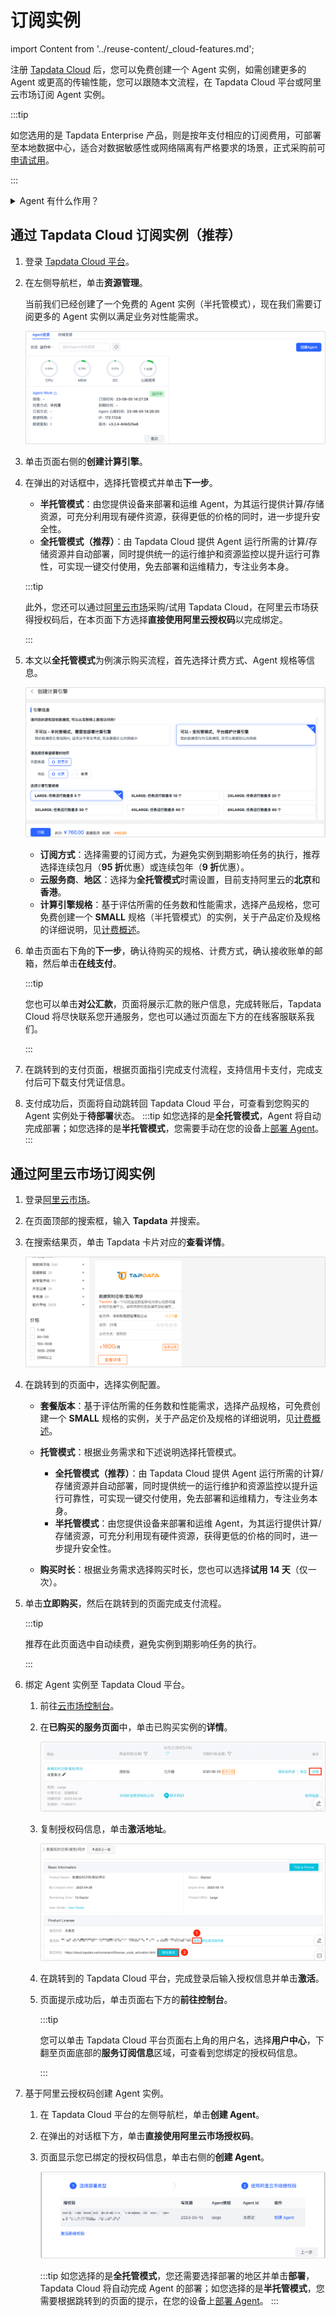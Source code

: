 # 订阅实例

import Content from '../reuse-content/_cloud-features.md';

<Content />

注册 [Tapdata Cloud](https://cloud.tapdata.net/console/v3/) 后，您可以免费创建一个 Agent 实例，如需创建更多的 Agent 或更高的传输性能，您可以跟随本文流程，在 Tapdata Cloud 平台或阿里云市场订阅 Agent 实例。

:::tip

如您选用的是 Tapdata Enterprise 产品，则是按年支付相应的订阅费用，可部署至本地数据中心，适合对数据敏感性或网络隔离有严格要求的场景，正式采购前可[申请试用](https://tapdata.net/tapdata-on-prem/demo.html)‍。

:::

<details><summary>Agent 有什么作用？</summary>
Agent 是数据同步、数据异构、数据开发场景中的关键程序，负责通过流式技术从源库获取数据、处理转换数据并发送到目标库，由云上的管理端统一管理。
</details>

## 通过 Tapdata Cloud 订阅实例（推荐）

1. 登录 [Tapdata Cloud 平台](https://cloud.tapdata.net/console/v3/)。

2. 在左侧导航栏，单击**资源管理**。

   当前我们已经创建了一个免费的 Agent 实例（半托管模式），现在我们需要订阅更多的 Agent 实例以满足业务对性能需求。

   ![Agent 示例](../images/agent_free.png)

3. 单击页面右侧的**创建计算引擎**。

4. 在弹出的对话框中，选择<span id="hosted-mode">托管模式</span>并单击**下一步**。

   * **半托管模式**：由您提供设备来部署和运维 Agent，为其运行提供计算/存储资源，可充分利用现有硬件资源，获得更低的价格的同时，进一步提升安全性。
   * **全托管模式（推荐）**：由 Tapdata Cloud 提供 Agent 运行所需的计算/存储资源并自动部署，同时提供统一的运行维护和资源监控以提升运行可靠性，可实现一键交付使用，免去部署和运维精力，专注业务本身。

   :::tip

   此外，您还可以通过[阿里云市场](https://market.aliyun.com/products/56024006/cmgj00061912.html)采购/试用 Tapdata Cloud，在阿里云市场获得授权码后，在本页面下方选择**直接使用阿里云授权码**以完成绑定。

   :::

5. 本文以**全托管模式**为例演示购买流程，首先选择计费方式、Agent 规格等信息。

   ![选择 Agent 规格](../images/select_agent_spec.png)

   * **订阅方式**：选择需要的订阅方式，为避免实例到期影响任务的执行，推荐选择连续包月（**95 折**优惠）或连续包年（**9 折**优惠）。
   * **云服务商**、**地区**：选择为**全托管模式**时需设置，目前支持阿里云的**北京**和**香港**。
   * **计算引擎规格**：基于评估所需的任务数和性能需求，选择产品规格，您可免费创建一个 **SMALL** 规格（半托管模式）的实例，关于产品定价及规格的详细说明，见[计费概述](billing-overview.md)。
   
7. 单击页面右下角的**下一步**，确认待购买的规格、计费方式，确认接收账单的邮箱，然后单击**在线支付**。

   :::tip

   您也可以单击**对公汇款**，页面将展示汇款的账户信息，完成转账后，Tapdata Cloud 将尽快联系您开通服务，您也可以通过页面左下方的在线客服联系我们。

   :::

7. 在跳转到的支付页面，根据页面指引完成支付流程，支持信用卡支付，完成支付后可下载支付凭证信息。

8. 支付成功后，页面将自动跳转回 Tapdata Cloud 平台，可查看到您购买的 Agent 实例处于**待部署**状态。
   :::tip
   如您选择的是**全托管模式**，Agent 将自动完成部署；如您选择的是**半托管模式**，您需要手动在您的设备上[部署 Agent](../quick-start/install/install-tapdata-agent/README.md)。
   :::



## 通过阿里云市场订阅实例

1. 登录[阿里云市场](https://market.aliyun.com/)。

2. 在页面顶部的搜索框，输入 **Tapdata** 并搜索。

3. 在搜索结果页，单击 Tapdata 卡片对应的**查看详情**。

   ![查看详情](../images/view_aliyun_market_detail.png)

4. 在跳转到的页面中，选择实例配置。

   * **套餐版本**：基于评估所需的任务数和性能需求，选择产品规格，可免费创建一个 **SMALL** 规格的实例，关于产品定价及规格的详细说明，见[计费概述](billing-overview.md)。
   * **托管模式**：根据业务需求和下述说明选择托管模式。
     * **全托管模式（推荐）**：由 Tapdata Cloud 提供 Agent 运行所需的计算/存储资源并自动部署，同时提供统一的运行维护和资源监控以提升运行可靠性，可实现一键交付使用，免去部署和运维精力，专注业务本身。
     * **半托管模式**：由您提供设备来部署和运维 Agent，为其运行提供计算/存储资源，可充分利用现有硬件资源，获得更低的价格的同时，进一步提升安全性。

   * **购买时长**：根据业务需求选择购买时长，您也可以选择**试用 14 天**（仅一次）。

5. 单击**立即购买**，然后在跳转到的页面完成支付流程。

   :::tip

   推荐在此页面选中自动续费，避免实例到期影响任务的执行。

   :::

6. 绑定 Agent 实例至 Tapdata Cloud 平台。

   1. 前往[云市场控制台](https://market.console.aliyun.com/imageconsole/index.htm)。

   2. 在**已购买的服务页面**中，单击已购买实例的**详情**。

      ![查看实例详情](../images/aliyun_market_instance_detail.png)

   3. 复制授权码信息，单击**激活地址**。

      ![复制授权码](../images/copy_instance_active_code.png)

   4. 在跳转到的 Tapdata Cloud 平台，完成登录后输入授权信息并单击**激活**。

   5. 页面提示成功后，单击页面右下方的**前往控制台**。

      :::tip

      您可以单击 Tapdata Cloud 平台页面右上角的用户名，选择**用户中心**，下翻至页面底部的**服务订阅信息**区域，可查看到您绑定的授权码信息。

      :::

7. 基于阿里云授权码创建 Agent 实例。

   1. 在 Tapdata Cloud 平台的左侧导航栏，单击**创建 Agent**。

   2. 在弹出的对话框下方，单击**直接使用阿里云市场授权码**。

   3. 页面显示您已绑定的授权码信息，单击右侧的**创建 Agent**。

      ![创建 Agent](../images/create_agent_via_aliyun_market_code.png)

      :::tip
      如您选择的是**全托管模式**，您还需要选择部署的地区并单击**部署**，Tapdata Cloud 将自动完成 Agent 的部署；如您选择的是**半托管模式**，您需要根据跳转到的页面的提示，在您的设备上[部署 Agent](../quick-start/install/install-tapdata-agent/README.md)。
      :::
